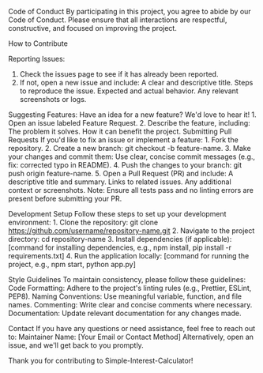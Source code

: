 Code of Conduct
    By participating in this project, you agree to abide by our Code of Conduct. 
    Please ensure that all interactions are respectful, constructive, and focused on improving the project.

How to Contribute

   Reporting Issues:

   1. Check the issues page to see if it has already been reported.
   2. If not, open a new issue and include:
         A clear and descriptive title.
         Steps to reproduce the issue.
         Expected and actual behavior.
         Any relevant screenshots or logs.

   Suggesting Features:
       Have an idea for a new feature? We'd love to hear it!
           1. Open an issue labeled Feature Request.
           2. Describe the feature, including:
                  The problem it solves.
                  How it can benefit the project.
           Submitting Pull Requests
           If you'd like to fix an issue or implement a feature:
               1. Fork the repository.
               2. Create a new branch: git checkout -b feature-name.
               3. Make your changes and commit them:
                      Use clear, concise commit messages (e.g., fix: corrected typo in README).
               4. Push the changes to your branch: git push origin feature-name.
               5. Open a Pull Request (PR) and include:
                      A descriptive title and summary.
                      Links to related issues.
                      Any additional context or screenshots.
      Note: Ensure all tests pass and no linting errors are present before submitting your PR.


Development Setup
     Follow these steps to set up your development environment:
      1. Clone the repository:
           git clone https://github.com/username/repository-name.git
      2. Navigate to the project directory:
           cd repository-name
      3. Install dependencies (if applicable):
           [command for installing dependencies, e.g., npm install, pip install -r requirements.txt]
      4. Run the application locally:
           [command for running the project, e.g., npm start, python app.py]

           
Style Guidelines
    To maintain consistency, please follow these guidelines:
         Code Formatting: Adhere to the project's linting rules (e.g., Prettier, ESLint, PEP8).
         Naming Conventions: Use meaningful variable, function, and file names.
         Commenting: Write clear and concise comments where necessary.
         Documentation: Update relevant documentation for any changes made.

Contact
    If you have any questions or need assistance, feel free to reach out to:
          Maintainer Name: [Your Email or Contact Method]
          Alternatively, open an issue, and we'll get back to you promptly.

Thank you for contributing to Simple-Interest-Calculator! 
